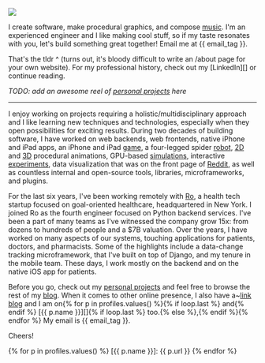 ![](16-9.jpg)

I create software, make procedural graphics, and compose [music][].
I'm an experienced engineer and I like making cool stuff, so if my taste resonates with you, let's build something great together! Email me at {{ email_tag }}.

That's the tldr ^ (turns out, it's bloody difficult to write an /about page for your own website). For my professional history, check out my [LinkedIn][] or continue reading.

*TODO: add an awesome reel of [personal projects](/) here*

<hr/>

I enjoy working on projects requiring a holistic/multidisciplinary approach and I like learning new techniques and technologies, especially when they open possibilities for exciting results. During two decades of building software, I have worked on web backends, web frontends, native iPhone and iPad apps, an iPhone and iPad [game][], a four-legged spider [robot][], [2D][] and [3D][] procedural animations, GPU-based [simulations][], interactive [experiments][], data visualization that was on the front page of [Reddit][], as well as countless internal and open-source tools, libraries, microframeworks, and plugins.

For the last six years, I've been working remotely with [Ro][], a health tech startup focused on goal-oriented healthcare, headquartered in New York. I joined Ro as the fourth engineer focused on Python backend services. I've been a part of many teams as I've witnessed the company grow 15x: from dozens to hundreds of people and a $7B valuation.  Over the years, I have worked on many aspects of our systems, touching applications for patients, doctors, and pharmacists.  Some of the highlights include a data-change tracking microframework, that I've built on top of Django, and my tenure in the mobile team. These days, I work mostly on the backend and on the native iOS app for patients.

Before you go, check out my [personal projects](/) and feel free to browse the rest of my [blog][]. When it comes to other online presence, I also have a~[link blog][] and I am on{% for p in profiles.values() %}{% if loop.last %} and{% endif %} [{{ p.name }}][]{% if loop.last %} too.{% else %},{% endif %}{% endfor %} My email is {{ email_tag }}.

Cheers!

  [music]: /music
  [game]: /checkers
  [robot]: /posts/its-alive
  [2D]: /posts/procedural-trees
  [3D]: /music/maladaptive
  [simulations]: /posts/tears-in-rain
  [experiments]: /posts/phototropism
  [Reddit]: https://www.reddit.com/r/dataisbeautiful/comments/33clwk/music_streaming_impact_number_of_artists_i/

  [Ro]: https://ro.co

  [blog]: /posts
  [link blog]: https://links.narf.pl/

{% for p in profiles.values() %}
  [{{ p.name }}]: {{ p.url }}
{% endfor %}
